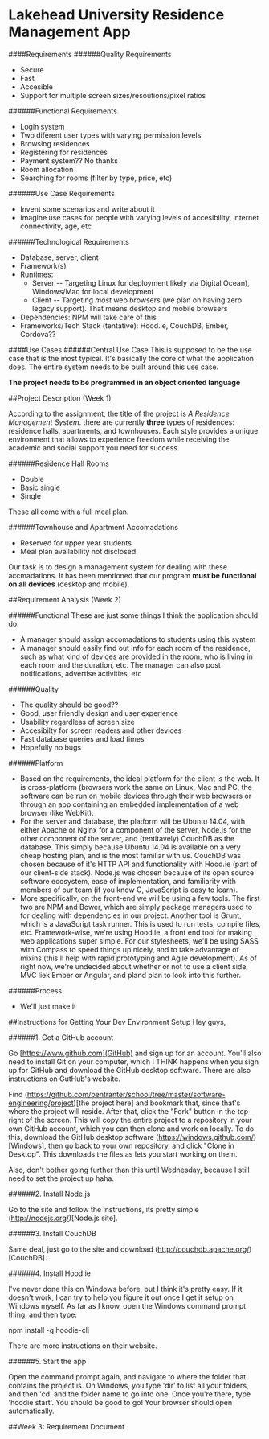 Lakehead University Residence Management App
============================================

####Requirements
######Quality Requirements
- Secure
- Fast
- Accesible
- Support for multiple screen sizes/resoutions/pixel ratios

######Functional Requirements
- Login system
- Two diferent user types with varying permission levels
- Browsing residences
- Registering for residences
- Payment system?? No thanks
- Room allocation
- Searching for rooms (filter by type, price, etc)

######Use Case Requirements
- Invent some scenarios and write about it
- Imagine use cases for people with varying levels of accesibility, internet connectivity, age, etc

######Technological Requirements
- Database, server, client
- Framework(s)
- Runtimes: 
    - Server -- Targeting Linux for deployment likely via Digital Ocean), Windows/Mac for local development
    - Client -- Targeting *most* web browsers (we plan on having zero legacy support). That means desktop and mobile browsers
- Dependencies: NPM will take care of this
- Frameworks/Tech Stack (tentative): Hood.ie, CouchDB, Ember, Cordova??

####Use Cases
######Central Use Case
This is supposed to be the use case that is the most typical. It's basically the core of what the application does. The entire system needs to be built around this use case.

**The project needs to be programmed in an object oriented language**

##Project Description (Week 1)

According to the assignment, the title of the project is *A Residence Management System*. there are currently **three** types of residences: residence halls, apartments, and townhouses. Each style provides a unique environment that allows to experience freedom while receiving the academic and social support you need for success. 

######Residence Hall Rooms
- Double
- Basic single
- Single

These all come with a full meal plan.

######Townhouse and Apartment Accomadations
- Reserved for upper year students
- Meal plan availability not disclosed

Our task is to design a management system for dealing with these accmadations. It has been mentioned that our program **must be functional on all devices** (desktop and mobile).

##Requirement Analysis (Week 2)

######Functional
These are just some things I think the application should do:
- A manager should assign accomadations to students using this system
- A manager should easily find out info for each room of the residence, such as what kind of devices are provided in the room, who is living in each room and the duration, etc. The manager can also post notifications, advertise activities, etc


######Quality
- The quality should be good??
- Good, user friendly design and user experience
- Usability regardless of screen size
- Accesibilty for screen readers and other devices
- Fast database queries and load times
- Hopefully no bugs

######Platform
- Based on the requirements, the ideal platform for the client is the web. It is cross-platform (browsers work the same on Linux, Mac and PC, the software can be run on mobile devices through their web browsers or through an app containing an embedded implementation of a web browser (like WebKit).
- For the server and database, the platform will be Ubuntu 14.04, with either Apache or Nginx for a component of the server, Node.js for the other component of the server, and (tentitavely) CouchDB as the database. This simply because Ubuntu 14.04 is available on a very cheap hosting plan, and is the most familiar with us. CouchDB was chosen because of it's HTTP API and functionality with Hood.ie (part of our client-side stack). Node.js was chosen because of its open source software ecosystem, ease of implementation, and familiarity with members of our team (if you know C, JavaScript is easy to learn).
- More specifically, on the front-end we will be using a few tools. The first two are NPM and Bower, which are simply package managers used to for dealing with dependencies in our project. Another tool is Grunt, which is a JavaScript task runner. This is used to run tests, compile files, etc. Framework-wise, we're using Hood.ie, a front end tool for making web applications super simple. For our stylesheets, we'll be using SASS with Compass to speed things up nicely, and to take advantage of mixins (this'll help with rapid prototyping and Agile development). As of right now, we're undecided about whether or not to use a client side MVC liek Ember or Angular, and pland plan to look into this further.
 
######Process
-  We'll just make it

##Instructions for Getting Your Dev Environment Setup
Hey guys,

######1. Get a GitHub account

Go [https://www.github.com](GitHub) and sign up for an account. You'll also need
to install Git on your computer, which I THINK happens when you sign
up for GitHub and download the GitHub desktop software. There are also
instructions on GutHub's website.

Find (https://github.com/bentranter/school/tree/master/software-engineering/project)[the project here]
and bookmark that, since that's where the project will reside. After
that, click the "Fork" button in the top right of the screen. This
will copy the entire project to a repository in your own GitHub
account, which you can then clone and work on locally. To do this,
download the GitHub desktop software (https://windows.github.com/)[Windows],
then go back to your own repository, and click "Clone in Desktop".
This downloads the files as lets you start working on them.

Also, don't bother going further than this until Wednesday, because I
still need to set the project up haha.

######2. Install Node.js

Go to the site and follow the instructions, its pretty simple
(http://nodejs.org/)[Node.js site].

######3. Install CouchDB

Same deal, just go to the site and download (http://couchdb.apache.org/)[CouchDB].

######4. Install Hood.ie

I've never done this on Windows before, but I think it's pretty easy.
If it doesn't work, I can try to help you figure it out once I get it
setup on Windows myself. As far as I know, open the Windows command
prompt thing, and then type:

npm install -g hoodie-cli

There are more instructions on their website.

######5. Start the app

Open the command prompt again, and navigate to where the folder that
contains the project is. On Windows, you type 'dir' to list all your
folders, and then 'cd' and the folder name to go into one. Once you're
there, type 'hoodie start'. You should be good to go! Your browser
should open automatically.

##Week 3: Requirement Document


